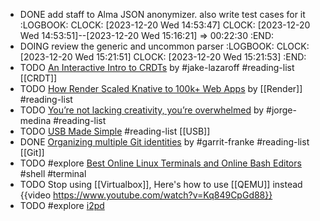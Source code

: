 - DONE add staff to Alma JSON anonymizer. also write test cases for it
  :LOGBOOK:
  CLOCK: [2023-12-20 Wed 14:53:47]
  CLOCK: [2023-12-20 Wed 14:53:51]--[2023-12-20 Wed 15:16:21] =>  00:22:30
  :END:
- DOING review the generic and uncommon parser
  :LOGBOOK:
  CLOCK: [2023-12-20 Wed 15:21:51]
  CLOCK: [2023-12-20 Wed 15:21:53]
  :END:
- TODO [An Interactive Intro to CRDTs](https://jakelazaroff.com/words/an-interactive-intro-to-crdts/) by #jake-lazaroff #reading-list [[CRDT]]
- TODO [How Render Scaled Knative to 100k+ Web Apps](https://render.com/blog/knative) by [[Render]] #reading-list
- TODO [You’re not lacking creativity, you’re overwhelmed](https://newsletter.thejorgemedina.com/p/youre-not-lacking-creativity-youre) by #jorge-medina #reading-list
- TODO [USB Made Simple](https://www.usbmadesimple.co.uk/) #reading-list [[USB]]
- DONE [Organizing multiple Git identities](https://garrit.xyz/posts/2023-10-13-organizing-multiple-git-identities) by #garrit-franke #reading-list [[Git]]
- TODO #explore [Best Online Linux Terminals and Online Bash Editors](https://itsfoss.com/online-linux-terminals/) #shell #terminal
- TODO Stop using [[Virtualbox]], Here's how to use [[QEMU]] instead
  {{video https://www.youtube.com/watch?v=Kq849CpGd88}}
- TODO #explore [i2pd](https://github.com/PurpleI2P/i2pd)